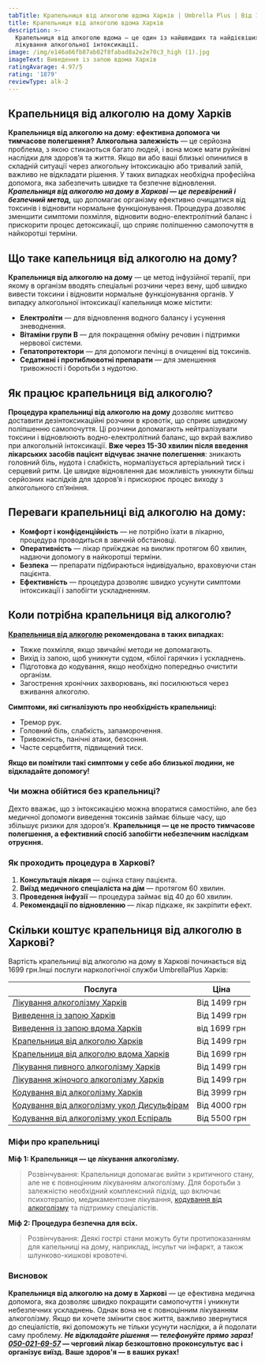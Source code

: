 ```yaml
---
tabTitle: Крапельниця від алкоголю вдома Харків | Umbrella Plus | Від 1699 грн
title: Крапельниця від алкоголю вдома Харків
description: >-
  Крапельниця від алкоголю вдома — це один із найшвидших та найдієвіших способів
  лікування алкогольної інтоксикації.
image: /img/e146a66fb87ab02f8fabad8a2e2e70c3_high (1).jpg
imageText: Виведення із запою вдома Харків
ratingAvarage: 4.97/5
rating: '1879'
reviewType: alk-2
---
```


## Крапельниця від алкоголю на дому Харків

**Крапельниця від алкоголю на дому: ефективна допомога чи тимчасове полегшення?**
**Алкогольна залежність** — це серйозна проблема, з якою стикаються багато людей, і вона може мати руйнівні наслідки для здоров’я та життя. Якщо ви або ваші близькі опинилися в складній ситуації через алкогольну інтоксикацію або тривалий запій, важливо не відкладати рішення. У таких випадках необхідна професійна допомога, яка забезпечить швидке та безпечне відновлення. ***Крапельниця від алкоголю на дому в Харкові — це перевірений і безпечний метод,*** що допомагає організму ефективно очищатися від токсинів і відновити нормальне функціонування. Процедура дозволяє зменшити симптоми похмілля, відновити водно-електролітний баланс і прискорити процес детоксикації, що сприяє поліпшенню самопочуття в найкоротші терміни.

## Що таке капельниця від алкоголю на дому?

**Крапельниця від алкоголю на дому** — це метод інфузійної терапії, при якому в організм вводять спеціальні розчини через вену, щоб швидко вивести токсини і відновити нормальне функціонування органів. У випадку алкогольної інтоксикації капельниця може містити:

* **Електроліти** — для відновлення водного балансу і усунення зневоднення.
* **Вітаміни групи B** — для покращення обміну речовин і підтримки нервової системи.
* **Гепатопротектори** — для допомоги печінці в очищенні від токсинів.
* **Седативні і протиблювотні препарати** — для зменшення тривожності і боротьби з нудотою.

## Як працює крапельниця від алкоголю?

**Процедура крапельниці від алкоголю на дому** дозволяє миттєво доставити дезінтоксикаційні розчини в кровотік, що сприяє швидкому поліпшенню самопочуття. Ці розчини допомагають нейтралізувати токсини і відновлюють водно-електролітний баланс, що вкрай важливо при алкогольній інтоксикації. **Вже через 15-30 хвилин після введення лікарських засобів пацієнт відчуває значне полегшення**: зникають головний біль, нудота і слабкість, нормалізується артеріальний тиск і серцевий ритм. Це швидке відновлення дає можливість уникнути більш серйозних наслідків для здоров’я і прискорює процес виходу з алкогольного сп’яніння.

## Переваги крапельниці від алкоголю на дому:

* **Комфорт і конфіденційність** — не потрібно їхати в лікарню, процедура проводиться в звичній обстановці.
* **Оперативність** — лікар приїжджає на виклик протягом 60 хвилин, надаючи допомогу в найкоротші терміни.
* **Безпека** — препарати підбираються індивідуально, враховуючи стан пацієнта.
* **Ефективність** — процедура дозволяє швидко усунути симптоми інтоксикації і запобігти ускладненням.

## Коли потрібна крапельниця від алкоголю?

**[Крапельниця від алкоголю](https://umbrella-plus.com.ua/uk/kharkiv/kapelnica_ot_alkogola_kharkiv-ua/) рекомендована в таких випадках:**

* Тяжке похмілля, якщо звичайні методи не допомагають.
* Вихід із запою, щоб уникнути судом, «білої гарячки» і ускладнень.
* Підготовка до кодування, якщо необхідно попередньо очистити організм.
* Загострення хронічних захворювань, які посилюються через вживання алкоголю.

**Симптоми, які сигналізують про необхідність крапельниці:**

* Тремор рук.
* Головний біль, слабкість, запаморочення.
* Тривожність, панічні атаки, безсоння.
* Часте серцебиття, підвищений тиск.

**Якщо ви помітили такі симптоми у себе або близької людини, не відкладайте допомогу!**

### Чи можна обійтися без крапельниці?

Дехто вважає, що з інтоксикацією можна впоратися самостійно, але без медичної допомоги виведення токсинів займає більше часу, що збільшує ризики для здоров’я. **Крапельниця — це не просто тимчасове полегшення, а ефективний спосіб запобігти небезпечним наслідкам отруєння.**

### Як проходить процедура в Харкові?

1. **Консультація лікаря** — оцінка стану пацієнта.
2. **Виїзд медичного спеціаліста на дім** — протягом 60 хвилин.
3. **Проведення інфузії** — процедура займає від 40 до 60 хвилин.
4. **Рекомендації по відновленню** — лікар підкаже, як закріпити ефект.

## Скільки коштує крапельниця від алкоголю в Харкові?

Вартість крапельниці від алкоголю на дому в Харкові починається від 1699 грн.Інші послуги наркологічної служби UmbrellaPlus Харків:

| Послуга                                                                                                                             | Ціна         |
| ----------------------------------------------------------------------------------------------------------------------------------- | ------------ |
| [Лікування алкоголізму Харків](https://umbrella-plus.com.ua/uk/kharkiv/lechenie-alkogolizma-kharkiv-ua/)                            | Від 1499 грн |
| [Виведення із запою Харків](https://umbrella-plus.com.ua/uk/kharkiv/vivod-iz-zapoia-kharkiv-ua/)                                    | Від 1499 грн |
| [Виведення із запою вдома Харків](https://umbrella-plus.com.ua/uk/kharkiv/vivod-iz-zapoia-na-domy-kharkiv-ua/)                      | від 1699 грн |
| [Крапельниця від алкоголю Харків](https://umbrella-plus.com.ua/uk/kharkiv/kapelnica_ot_alkogola_kharkiv-ua/)                        | Від 1499 грн |
| [Крапельниця від алкоголю вдома Харків](https://umbrella-plus.com.ua/uk/kharkiv/kapelnica_ot_alkogola_na_domy_kharkiv_ua/)          | Від 1699 грн |
| [Лікування пивного алкоголізму Харків](https://umbrella-plus.com.ua/uk/kharkiv/lechenie-pivnogo-alkogolizma-kharkiv-ua/)            | Від 1499 грн |
| [Лікування жіночого алкоголізму Харків](https://umbrella-plus.com.ua/uk/kharkiv/lechenie-jenskogo-alkogolizma-kharkiv-ua/)          | Від 1499 грн |
| [Кодування від алкоголізму Харків](https://umbrella-plus.com.ua/uk/kharkiv/kodirovka-ot-alkogolia-kharkiv-ua/)                      | Від 3999 грн |
| [Кодування від алкоголізму укол Дисульфірам](https://umbrella-plus.com.ua/uk/kharkiv/kodirovka-ot-alkogolia-disulfiram-kharkiv-ua/) | Від 4000 грн |
| [Кодування від алкоголізму укол Еспіраль](https://umbrella-plus.com.ua/uk/kharkiv/kodirovka-ot-alkogolizma-espiarl-kharkiv-ua/)     | Від 5500 грн |

### Міфи про крапельниці

**Міф 1: Крапельниця — це лікування алкоголізму.**

> Розвінчування: Крапельниця допомагає вийти з критичного стану, але не є повноцінним лікуванням алкоголізму. Для боротьби з залежністю необхідний комплексний підхід, що включає психотерапію, медикаментозне лікування, [кодування від алкоголізму](https://umbrella-plus.com.ua/uk/kharkiv/kodirovka-ot-alkogolia-kharkiv-ua/) та підтримку спеціалістів.

**Міф 2: Процедура безпечна для всіх.**

> Розвінчування: Деякі гострі стани можуть бути протипоказанням для капельниці на дому, наприклад, інсульт чи інфаркт, а також шлунково-кишкові кровотечі.

### Висновок

**Крапельниця від алкоголю на дому в Харкові** — це ефективна медична допомога, яка дозволяє швидко покращити самопочуття і уникнути небезпечних ускладнень. Однак вона не є повноцінним лікуванням алкоголізму. Якщо ви хочете змінити своє життя, важливо звернутися до спеціалістів, які допоможуть не тільки усунути наслідки, а й подолати саму проблему.
***Не відкладайте рішення — телефонуйте прямо зараз! [050-021-69-57](tel:0500216957)* — черговий лікар безкоштовно проконсультує вас і організує виїзд. Ваше здоров'я — в ваших руках!**
